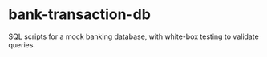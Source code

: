 # bank-transaction-db
SQL scripts for a mock banking database, with white-box testing to validate queries.  

